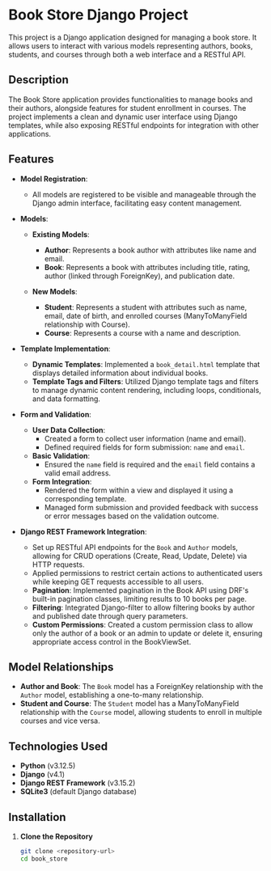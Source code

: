 # Book Store Django Project

This project is a Django application designed for managing a book store. It allows users to interact with various models representing authors, books, students, and courses through both a web interface and a RESTful API.

## Description

The Book Store application provides functionalities to manage books and their authors, alongside features for student enrollment in courses. The project implements a clean and dynamic user interface using Django templates, while also exposing RESTful endpoints for integration with other applications.

## Features

- **Model Registration**: 
  - All models are registered to be visible and manageable through the Django admin interface, facilitating easy content management.

- **Models**: 
  - **Existing Models**:
    - **Author**: Represents a book author with attributes like name and email.
    - **Book**: Represents a book with attributes including title, rating, author (linked through ForeignKey), and publication date.
  
  - **New Models**:
    - **Student**: Represents a student with attributes such as name, email, date of birth, and enrolled courses (ManyToManyField relationship with Course).
    - **Course**: Represents a course with a name and description.

- **Template Implementation**:
  - **Dynamic Templates**: Implemented a `book_detail.html` template that displays detailed information about individual books.
  - **Template Tags and Filters**: Utilized Django template tags and filters to manage dynamic content rendering, including loops, conditionals, and data formatting.

- **Form and Validation**:
  - **User Data Collection**:
    - Created a form to collect user information (name and email).
    - Defined required fields for form submission: `name` and `email`.
  - **Basic Validation**:
    - Ensured the `name` field is required and the `email` field contains a valid email address.
  - **Form Integration**:
    - Rendered the form within a view and displayed it using a corresponding template.
    - Managed form submission and provided feedback with success or error messages based on the validation outcome.

- **Django REST Framework Integration**:
  - Set up RESTful API endpoints for the `Book` and `Author` models, allowing for CRUD operations (Create, Read, Update, Delete) via HTTP requests.
  - Applied permissions to restrict certain actions to authenticated users while keeping GET requests accessible to all users.
  - **Pagination**: Implemented pagination in the Book API using DRF's built-in pagination classes, limiting results to 10 books per page.
  - **Filtering**: Integrated Django-filter to allow filtering books by author and published date through query parameters.
  - **Custom Permissions**: Created a custom permission class to allow only the author of a book or an admin to update or delete it, ensuring appropriate access control in the BookViewSet.

## Model Relationships

- **Author and Book**: The `Book` model has a ForeignKey relationship with the `Author` model, establishing a one-to-many relationship.
- **Student and Course**: The `Student` model has a ManyToManyField relationship with the `Course` model, allowing students to enroll in multiple courses and vice versa.

## Technologies Used

- **Python** (v3.12.5)
- **Django** (v4.1)
- **Django REST Framework** (v3.15.2)
- **SQLite3** (default Django database)

## Installation

1. **Clone the Repository**
   ```bash
   git clone <repository-url>
   cd book_store
